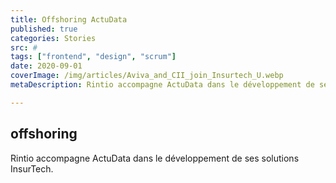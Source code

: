 ```yaml
---
title: Offshoring ActuData
published: true
categories: Stories
src: #
tags: ["frontend", "design", "scrum"]
date: 2020-09-01
coverImage: /img/articles/Aviva_and_CII_join_Insurtech_U.webp
metaDescription: Rintio accompagne ActuData dans le développement de ses solutions InsurTech.

---
```


## offshoring 

Rintio accompagne ActuData dans le développement de ses solutions InsurTech.
